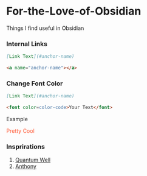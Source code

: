 # For-the-Love-of-Obsidian
Things I find useful in Obsidian


### Internal Links
```markdown
[Link Text](#anchor-name)
 
<a name="anchor-name"></a>
```

### Change Font Color
```markdown
[Link Text](#anchor-name)
 
<font color=color-code>Your Text</font>
```

Example

<font color=ff5733>Pretty Cool</font>

### Insprirations

1. [Quantum Well](https://publish.obsidian.md/myquantumwell/Welcome+to+The+Quantum+Well!)
2. [Anthony](https://anthonyamar.fr/Welcome+in+my+mind+%F0%9F%A7%A0)
